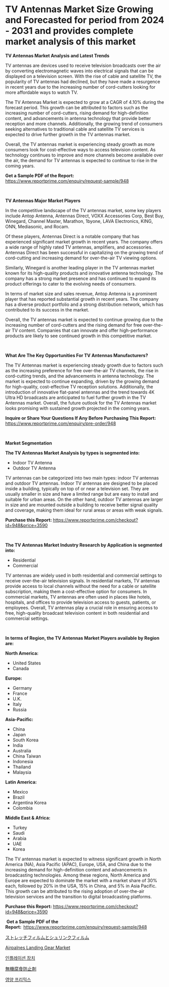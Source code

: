 <p><h1>TV Antennas Market Size Growing and Forecasted for period from 2024 - 2031 and provides complete market analysis of this market</h1></p><p><strong>TV Antennas Market Analysis and Latest Trends</strong></p>
<p><p>TV antennas are devices used to receive television broadcasts over the air by converting electromagnetic waves into electrical signals that can be displayed on a television screen. With the rise of cable and satellite TV, the popularity of TV antennas had declined, but they have made a resurgence in recent years due to the increasing number of cord-cutters looking for more affordable ways to watch TV.</p><p>The TV Antennas Market is expected to grow at a CAGR of 4.10% during the forecast period. This growth can be attributed to factors such as the increasing number of cord-cutters, rising demand for high-definition content, and advancements in antenna technology that provide better reception and more channels. Additionally, the growing trend of consumers seeking alternatives to traditional cable and satellite TV services is expected to drive further growth in the TV antennas market.</p><p>Overall, the TV antennas market is experiencing steady growth as more consumers look for cost-effective ways to access television content. As technology continues to improve and more channels become available over the air, the demand for TV antennas is expected to continue to rise in the coming years.</p></p>
<p><strong>Get a Sample PDF of the Report:&nbsp;</strong> <a href="https://www.reportprime.com/enquiry/request-sample/948">https://www.reportprime.com/enquiry/request-sample/948</a></p>
<p>&nbsp;</p>
<p><strong>TV Antennas Major Market Players</strong></p>
<p><p>In the competitive landscape of the TV antennas market, some key players include Antop Antenna, Antennas Direct, VOXX Accessories Corp, Best Buy, Winegard, Channel Master, Marathon, 1byone, LAVA Electronics, KING, ONN, Mediasonic, and Rocam.</p><p>Of these players, Antennas Direct is a notable company that has experienced significant market growth in recent years. The company offers a wide range of highly rated TV antennas, amplifiers, and accessories. Antennas Direct has been successful in capitalizing on the growing trend of cord-cutting and increasing demand for over-the-air TV viewing options.</p><p>Similarly, Winegard is another leading player in the TV antennas market known for its high-quality products and innovative antenna technology. The company has a strong market presence and has continued to expand its product offerings to cater to the evolving needs of consumers.</p><p>In terms of market size and sales revenue, Antop Antenna is a prominent player that has reported substantial growth in recent years. The company has a diverse product portfolio and a strong distribution network, which has contributed to its success in the market.</p><p>Overall, the TV antennas market is expected to continue growing due to the increasing number of cord-cutters and the rising demand for free over-the-air TV content. Companies that can innovate and offer high-performance products are likely to see continued growth in this competitive market.</p></p>
<p>&nbsp;</p>
<p><strong>What Are The Key Opportunities For TV Antennas Manufacturers?</strong></p>
<p><p>The TV Antennas market is experiencing steady growth due to factors such as the increasing preference for free over-the-air TV channels, the rise in cord-cutting trends, and the advancements in antenna technology. The market is expected to continue expanding, driven by the growing demand for high-quality, cost-effective TV reception solutions. Additionally, the introduction of innovative flat-panel antennas and the trend towards 4K Ultra HD broadcasts are anticipated to fuel further growth in the TV Antennas market. Overall, the future outlook for the TV Antennas market looks promising with sustained growth projected in the coming years.</p></p>
<p><strong>Inquire or Share Your Questions If Any Before Purchasing This Report:</strong> <a href="https://www.reportprime.com/enquiry/pre-order/948">https://www.reportprime.com/enquiry/pre-order/948</a></p>
<p>&nbsp;</p>
<p><strong>Market Segmentation</strong></p>
<p><strong>The TV Antennas Market Analysis by types is segmented into:</strong></p>
<p><ul><li>Indoor TV Antenna</li><li>Outdoor TV Antenna</li></ul></p>
<p><p>TV antennas can be categorized into two main types: indoor TV antennas and outdoor TV antennas. Indoor TV antennas are designed to be placed inside a building, typically on top of or near a television set. They are usually smaller in size and have a limited range but are easy to install and suitable for urban areas. On the other hand, outdoor TV antennas are larger in size and are mounted outside a building to receive better signal quality and coverage, making them ideal for rural areas or areas with weak signals.</p></p>
<p><strong>Purchase this Report:&nbsp;</strong><a href="https://www.reportprime.com/checkout?id=948&price=3590">https://www.reportprime.com/checkout?id=948&price=3590</a></p>
<p>&nbsp;</p>
<p><strong>The TV Antennas Market Industry Research by Application is segmented into:</strong></p>
<p><ul><li>Residential</li><li>Commercial</li></ul></p>
<p><p>TV antennas are widely used in both residential and commercial settings to receive over-the-air television signals. In residential markets, TV antennas provide access to local channels without the need for a cable or satellite subscription, making them a cost-effective option for consumers. In commercial markets, TV antennas are often used in places like hotels, hospitals, and offices to provide television access to guests, patients, or employees. Overall, TV antennas play a crucial role in ensuring access to free, high-quality broadcast television content in both residential and commercial settings.</p></p>
<p>&nbsp;</p>
<p><strong>In terms of Region, the TV Antennas Market Players available by Region are:</strong></p>
<p>
    <p> <strong> North America: </strong>
        <ul>
            <li>United States</li>
            <li>Canada</li>
        </ul>
        </p> 
    <p> <strong> Europe: </strong>
        <ul>
            <li>Germany</li>
            <li>France</li>
            <li>U.K.</li>
            <li>Italy</li>
            <li>Russia</li>
        </ul>
        </p> 
    <p> <strong> Asia-Pacific: </strong>
        <ul>
            <li>China</li>
            <li>Japan</li>
            <li>South Korea</li>
            <li>India</li>
            <li>Australia</li>
            <li>China Taiwan</li>
            <li>Indonesia</li>
            <li>Thailand</li>
            <li>Malaysia</li>
        </ul>
        </p> 
    <p> <strong> Latin America: </strong>
        <ul>
            <li>Mexico</li>
            <li>Brazil</li>
            <li>Argentina Korea</li>
            <li>Colombia</li>
        </ul>
        </p> 
    <p> <strong> Middle East & Africa: </strong>
        <ul>
            <li>Turkey</li>
            <li>Saudi</li>
            <li>Arabia</li>
            <li>UAE</li>
            <li>Korea</li>
        </ul>
    </p>
    </p>
<p><p>The TV antennas market is expected to witness significant growth in North America (NA), Asia Pacific (APAC), Europe, USA, and China due to the increasing demand for high-definition content and advancements in broadcasting technologies. Among these regions, North America and Europe are expected to dominate the market with a market share of 30% each, followed by 20% in the USA, 15% in China, and 5% in Asia Pacific. This growth can be attributed to the rising adoption of over-the-air television services and the transition to digital broadcasting platforms.</p></p>
<p><strong>Purchase this Report: </strong><a href="https://www.reportprime.com/checkout?id=948&price=3590">https://www.reportprime.com/checkout?id=948&price=3590</a></p>
<p>&nbsp;<strong>Get a Sample PDF of the Report:&nbsp;&nbsp;</strong><a href="https://www.reportprime.com/enquiry/request-sample/948">https://www.reportprime.com/enquiry/request-sample/948</a></p>
<p><strong></strong></p>
<p><p><a href="https://github.com/hwbcz413288296/Market-Research-Report-List-1/blob/main/63662925639.md">ストレッチフィルムとシュリンクフィルム</a></p><p><a href="https://issuu.com/reportprime-2/docs/airpalnes-landing-gear-market-size-2030.pptx">Airpalnes Landing Gear Market</a></p><p><a href="https://github.com/fredrickeglers/Market-Research-Report-List-1/blob/main/22267635279.md">인플레이션 장치</a></p><p><a href="https://github.com/Calvi3ynJerde867/Market-Research-Report-List-1/blob/main/34200955640.md">無機腐食防止剤</a></p><p><a href="https://github.com/bunxhcci35271755/Market-Research-Report-List-1/blob/main/24909635278.md">영양 프리믹스</a></p></p>
